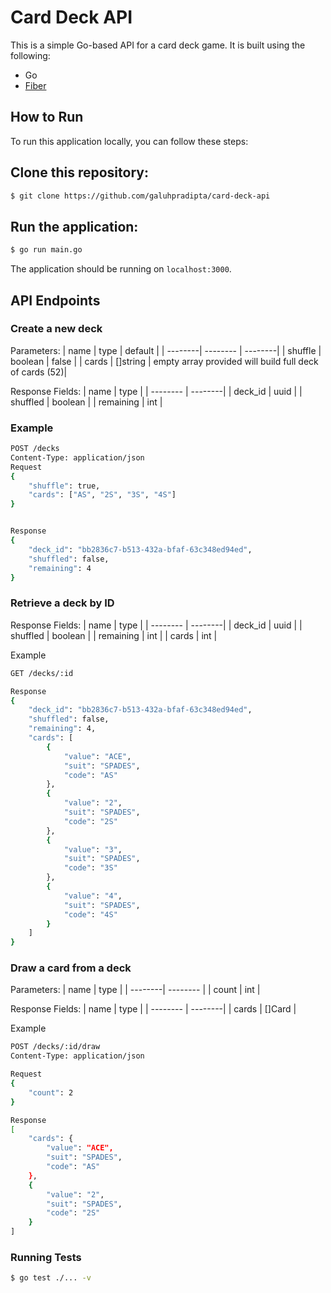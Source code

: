 # Card Deck API
This is a simple Go-based API for a card deck game. It is built using the following:

- Go
- [Fiber](https://github.com/gofiber/fiber)

## How to Run

To run this application locally, you can follow these steps:

## Clone this repository:

```bash 
$ git clone https://github.com/galuhpradipta/card-deck-api

```
## Run the application:

```bash
$ go run main.go

```

The application should be running on `localhost:3000`.

## API Endpoints

### Create a new deck
Parameters:
| name    | type     | default | 
| --------| -------- | --------|
| shuffle | boolean  | false   |
| cards   | []string | empty array provided will build full deck of cards (52)|

Response Fields:
| name      | type    |
| --------  | --------|
| deck_id   | uuid    |
| shuffled  | boolean |
| remaining | int     |

### Example
```bash
POST /decks
Content-Type: application/json
Request 
{
    "shuffle": true,
    "cards": ["AS", "2S", "3S", "4S"]
}


Response 
{
    "deck_id": "bb2836c7-b513-432a-bfaf-63c348ed94ed",
    "shuffled": false,
    "remaining": 4
}
```

### Retrieve a deck by ID
Response Fields:
| name      | type    |
| --------  | --------|
| deck_id   | uuid    |
| shuffled  | boolean |
| remaining | int     |
| cards     | int     |

Example
```bash
GET /decks/:id

Response 
{
    "deck_id": "bb2836c7-b513-432a-bfaf-63c348ed94ed",
    "shuffled": false,
    "remaining": 4,
    "cards": [
        {
            "value": "ACE",
            "suit": "SPADES",
            "code": "AS"
        },
        {
            "value": "2",
            "suit": "SPADES",
            "code": "2S"
        },
        {
            "value": "3",
            "suit": "SPADES",
            "code": "3S"
        },
        {
            "value": "4",
            "suit": "SPADES",
            "code": "4S"
        }
    ]
}
```

### Draw a card from a deck
Parameters:
| name    | type     |
| --------| -------- |
| count   | int      |


Response Fields:
| name      | type    |
| --------  | --------|
| cards     | []Card  |


Example
```bash
POST /decks/:id/draw
Content-Type: application/json

Request
{
    "count": 2
}

Response
[
    "cards": {
        "value": "ACE",
        "suit": "SPADES",
        "code": "AS"
    },
    {
        "value": "2",
        "suit": "SPADES",
        "code": "2S"
    }
]

```

### Running Tests
```bash
$ go test ./... -v 
```
